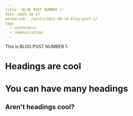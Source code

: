 ```yaml
---
title：'BLOG POST NUMBER 1'
date：2025-10-17
permalink： /posts/2012-08-14-blog-post-1/
tags：
  - conference
  - communication
---
```


This is BLOG POST NUMBER 1.

Headings are cool
======

You can have many headings
======

Aren't headings cool?
------
